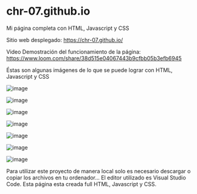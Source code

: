 # chr-07.github.io
Mi página completa con HTML, Javascript y CSS

Sitio web desplegado: https://chr-07.github.io/

Video Demostración del funcionamiento de la página: https://www.loom.com/share/38d515e04067443b9cfbb05b3efb6945

Éstas son algunas imágenes de lo que se puede lograr con HTML, Javascript y CSS

![image](https://user-images.githubusercontent.com/85376502/206087269-caf279a4-411f-466a-852b-bc195abdb3e4.png)

![image](https://user-images.githubusercontent.com/85376502/206087338-0dbd5a96-6c9e-42ee-ab69-7212f47533ca.png)

![image](https://user-images.githubusercontent.com/85376502/206087431-d1900d2d-11c6-4b06-bba8-adfa3c006055.png)

![image](https://user-images.githubusercontent.com/85376502/206087487-a5a32971-8dcd-4a95-8b09-605e8d9bdd27.png)

![image](https://user-images.githubusercontent.com/85376502/206087580-69997902-4b45-41aa-bc2b-2eb5ae8eea61.png)

![image](https://user-images.githubusercontent.com/85376502/206087639-fd22d719-8f06-4e98-9cc2-c427bee5d294.png)

![image](https://user-images.githubusercontent.com/85376502/206087679-21ac52f7-3d87-4175-bdfa-ea5dff898660.png)

Para utilizar este proyecto de manera local solo es necesario descargar o copiar los archivos en tu ordenador...
El editor utilizado es Visual Studio Code.
Esta página esta creada full HTML, Javascript y CSS.
